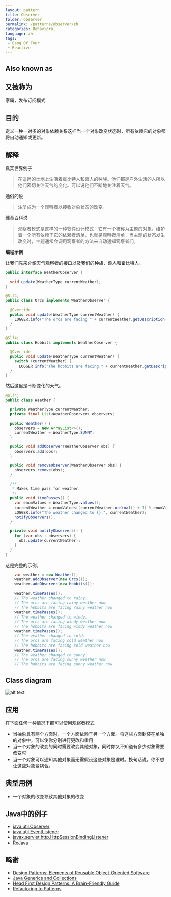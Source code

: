 ```yaml
---
layout: pattern
title: Observer
folder: observer
permalink: /patterns/observer/zh
categories: Behavioral
language: zh
tags:
 - Gang Of Four
 - Reactive
---
```


## Also known as
## 又被称为

家属，发布订阅模式

## 目的

定义一种一对多的对象依赖关系这样当一个对象改变状态时，所有依赖它的对象都将自动通知或更新。

## 解释

真实世界例子

> 在遥远的土地上生活着霍比特人和兽人的种族。他们都是户外生活的人所以他们密切关注天气的变化。可以说他们不断地关注着天气。

通俗的说

> 注册成为一个观察者以接收对象状态的改变。

维基百科说

> 观察者模式是这样的一种软件设计模式：它有一个被称为主题的对象，维护着一个所有依赖于它的依赖者清单，也就是观察者清单，当主题的状态发生改变时，主题通常会调用观察者的方法来自动通知观察者们。

**编程示例**

让我们先来介绍天气观察者的接口以及我们的种族，兽人和霍比特人。

```java
public interface WeatherObserver {

  void update(WeatherType currentWeather);
}

@Slf4j
public class Orcs implements WeatherObserver {

  @Override
  public void update(WeatherType currentWeather) {
    LOGGER.info("The orcs are facing " + currentWeather.getDescription() + " weather now");
  }
}

@Slf4j
public class Hobbits implements WeatherObserver {

  @Override
  public void update(WeatherType currentWeather) {
    switch (currentWeather) {
      LOGGER.info("The hobbits are facing " + currentWeather.getDescription() + " weather now");
  }
}
```

然后这里是不断变化的天气。

```java
@Slf4j
public class Weather {

  private WeatherType currentWeather;
  private final List<WeatherObserver> observers;

  public Weather() {
    observers = new ArrayList<>();
    currentWeather = WeatherType.SUNNY;
  }

  public void addObserver(WeatherObserver obs) {
    observers.add(obs);
  }

  public void removeObserver(WeatherObserver obs) {
    observers.remove(obs);
  }

  /**
   * Makes time pass for weather.
   */
  public void timePasses() {
    var enumValues = WeatherType.values();
    currentWeather = enumValues[(currentWeather.ordinal() + 1) % enumValues.length];
    LOGGER.info("The weather changed to {}.", currentWeather);
    notifyObservers();
  }

  private void notifyObservers() {
    for (var obs : observers) {
      obs.update(currentWeather);
    }
  }
}
```

这是完整的示例。

```java
    var weather = new Weather();
    weather.addObserver(new Orcs());
    weather.addObserver(new Hobbits());

    weather.timePasses();
    // The weather changed to rainy.
    // The orcs are facing rainy weather now
    // The hobbits are facing rainy weather now
    weather.timePasses();
    // The weather changed to windy.
    // The orcs are facing windy weather now
    // The hobbits are facing windy weather now
    weather.timePasses();
    // The weather changed to cold.
    // The orcs are facing cold weather now
    // The hobbits are facing cold weather now
    weather.timePasses();
    // The weather changed to sunny.
    // The orcs are facing sunny weather now
    // The hobbits are facing sunny weather now
```

## Class diagram
![alt text](../../observer/etc/observer.png "Observer")

## 应用
在下面任何一种情况下都可以使用观察者模式

* 当抽象具有两个方面时，一个方面依赖于另一个方面。将这些方面封装在单独的对象中，可以使你分别进行更改和重用
* 当一个对象的改变的同时需要改变其他对象，同时你又不知道有多少对象需要改变时
* 当一个对象可以通知其他对象而无需假设这些对象是谁时。换句话说，你不想让这些对象紧耦合。

## 典型用例

* 一个对象的改变导致其他对象的改变

## Java中的例子

* [java.util.Observer](http://docs.oracle.com/javase/8/docs/api/java/util/Observer.html)
* [java.util.EventListener](http://docs.oracle.com/javase/8/docs/api/java/util/EventListener.html)
* [javax.servlet.http.HttpSessionBindingListener](http://docs.oracle.com/javaee/7/api/javax/servlet/http/HttpSessionBindingListener.html)
* [RxJava](https://github.com/ReactiveX/RxJava)

## 鸣谢

* [Design Patterns: Elements of Reusable Object-Oriented Software](https://www.amazon.com/gp/product/0201633612/ref=as_li_tl?ie=UTF8&camp=1789&creative=9325&creativeASIN=0201633612&linkCode=as2&tag=javadesignpat-20&linkId=675d49790ce11db99d90bde47f1aeb59)
* [Java Generics and Collections](https://www.amazon.com/gp/product/0596527756/ref=as_li_tl?ie=UTF8&camp=1789&creative=9325&creativeASIN=0596527756&linkCode=as2&tag=javadesignpat-20&linkId=246e5e2c26fe1c3ada6a70b15afcb195)
* [Head First Design Patterns: A Brain-Friendly Guide](https://www.amazon.com/gp/product/0596007124/ref=as_li_tl?ie=UTF8&camp=1789&creative=9325&creativeASIN=0596007124&linkCode=as2&tag=javadesignpat-20&linkId=6b8b6eea86021af6c8e3cd3fc382cb5b)
* [Refactoring to Patterns](https://www.amazon.com/gp/product/0321213351/ref=as_li_tl?ie=UTF8&camp=1789&creative=9325&creativeASIN=0321213351&linkCode=as2&tag=javadesignpat-20&linkId=2a76fcb387234bc71b1c61150b3cc3a7)
